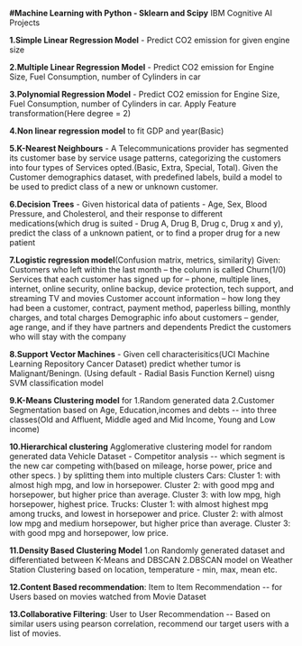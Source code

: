 **#Machine Learning with Python - Sklearn and Scipy**
IBM Cognitive AI Projects

**1.Simple Linear Regression Model** - Predict CO2 emission for given engine size

**2.Multiple Linear Regression Model** - Predict CO2 emission for Engine Size, Fuel Consumption, number of Cylinders in car

**3.Polynomial Regression Model** - Predict CO2 emission for Engine Size, Fuel Consumption, number of Cylinders in car. Apply Feature transformation(Here degree = 2)

**4.Non linear regression model** to fit GDP and year(Basic)

**5.K-Nearest Neighbours** - A Telecommunications provider has segmented its customer base by service usage patterns, categorizing the customers into four types of Services opted.(Basic, Extra, Special, Total). Given the Customer demographics dataset, with predefined labels, build a model to be used to predict class of a new or unknown customer.

**6.Decision Trees** - Given historical data of patients - Age, Sex, Blood Pressure, and Cholesterol, and their response to different medications(which drug is suited - Drug A, Drug B, Drug c, Drug x and y), predict the class of a unknown patient, or to find a proper drug for a new patient

**7.Logistic regression model**(Confusion matrix, metrics, similarity)
Given:
	Customers who left within the last month – the column is called Churn(1/0)
	Services that each customer has signed up for – phone, multiple lines, internet, online security, online backup, device protection, tech support, and streaming TV and movies
	Customer account information – how long they had been a customer, contract, payment method, paperless billing, monthly charges, and total charges
	Demographic info about customers – gender, age range, and if they have partners and dependents
Predict the customers who will stay with the company

**8.Support Vector Machines** - Given cell characterisitics(UCI Machine Learning Repository Cancer Dataset) predict whether tumor is Malignant/Beningn. (Using default - Radial Basis Function Kernel) uisng SVM classification model

**9.K-Means Clustering model** for 
	1.Random generated data
	2.Customer Segmentation based on Age, Education,incomes and debts -- into three classes(Old and Affluent, Middle aged and Mid Income, Young and Low income)

**10.Hierarchical clustering**
Agglomerative clustering model for random generated data
Vehicle Dataset - Competitor analysis -- which segment is the new car competing with(based on mileage, horse power, price and other specs. ) by splitting them into multiple clusters
Cars:
	Cluster 1: with almost high mpg, and low in horsepower.
	Cluster 2: with good mpg and horsepower, but higher price than average.
	Cluster 3: with low mpg, high horsepower, highest price.
Trucks:
	Cluster 1: with almost highest mpg among trucks, and lowest in horsepower and price.
	Cluster 2: with almost low mpg and medium horsepower, but higher price than average.
	Cluster 3: with good mpg and horsepower, low price.

**11.Density Based Clustering Model**
1.on Randomly generated dataset and differentiated between K-Means and DBSCAN
2.DBSCAN model on Weather Station Clustering based on location, temperature - min, max, mean etc.

**12.Content Based recommendation**: Item to Item Recommendation -- for Users based on movies watched from Movie Dataset

**13.Collaborative Filtering**: User to User Recommendation -- Based on similar users using pearson correlation, recommend our target users with a list of movies.
